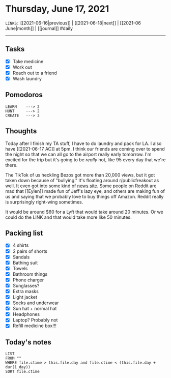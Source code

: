 # Thursday, June 17, 2021
`LINKS:` [[2021-06-16|previous]] | [[2021-06-18|next]] |  [[2021-06 June|month]] | [[journal]] 
#daily

---
## Tasks
- [x]  Take medicine
- [x]  Work out
- [x]  Reach out to a friend
- [x] Wash laundry

## Pomodoros
```
LEARN    ---> 2
HUNT     ---> 2
CREATE   ---> 3
```

## Thoughts
Today after I finish my TA stuff, I have to do laundry and pack for LA. I also have [[2021-06-17 AC]] at 5pm. I think our friends are coming over to spend the night so that we can all go to the airport really early tomorrow. I'm excited for the trip but it's going to be *really* hot, like 95 every day that we're there. 

The TikTok of us heckling Bezos got more than 20,000 views, but it got taken down because of "bullying." It's floating around r/publicfreakout as well. It even got into some kind of [news site](https://www.dailydot.com/debug/jeff-bezos-tiktok-bullies/). Some people on Reddit are mad that [[Eylen]] made fun of Jeff's lazy eye, and others are making fun of us and saying that we probably love to buy things off Amazon. Reddit really is surprisingly right-wing sometimes. 

It would be around $60 for a Lyft that would take around 20 minutes. Or we could do the LINK and that would take more like 50 minutes. 

## Packing list
- [x] 4 shirts
- [x] 2 pairs of shorts
- [x] Sandals
- [x] Bathing suit
- [x] Towels
- [x] Bathroom things
- [x] Phone charger
- [x] Sunglasses?
- [x] Extra masks
- [x] Light jacket
- [x] Socks and underwear
- [x] Sun hat + normal hat
- [x] Headphones
- [x] Laptop? Probably not
- [x] Refill medicine box!!!

## Today's notes
```dataview
LIST 
FROM ""
WHERE file.ctime > this.file.day and file.ctime < (this.file.day + dur(1 day))
SORT file.ctime
```
